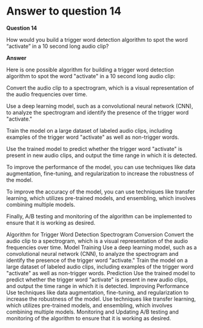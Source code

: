 # Answer to question 14

**Question 14**

How would you build a trigger word detection algorithm to spot the word “activate” in a 10 second long audio clip?

**Answer**

Here is one possible algorithm for building a trigger word detection algorithm to spot the word "activate" in a 10 second long audio clip:

Convert the audio clip to a spectrogram, which is a visual representation of the audio frequencies over time.

Use a deep learning model, such as a convolutional neural network (CNN), to analyze the spectrogram and identify the presence of the trigger word "activate."

Train the model on a large dataset of labeled audio clips, including examples of the trigger word "activate" as well as non-trigger words.

Use the trained model to predict whether the trigger word "activate" is present in new audio clips, and output the time range in which it is detected.

To improve the performance of the model, you can use techniques like data augmentation, fine-tuning, and regularization to increase the robustness of the model.

To improve the accuracy of the model, you can use techniques like transfer learning, which utilizes pre-trained models, and ensembling, which involves combining multiple models.

Finally, A/B testing and monitoring of the algorithm can be implemented to ensure that it is working as desired.

Algorithm for Trigger Word Detection
Spectrogram Conversion
Convert the audio clip to a spectrogram, which is a visual representation of the audio frequencies over time.
Model Training
Use a deep learning model, such as a convolutional neural network (CNN), to analyze the spectrogram and identify the presence of the trigger word "activate."
Train the model on a large dataset of labeled audio clips, including examples of the trigger word "activate" as well as non-trigger words.
Prediction
Use the trained model to predict whether the trigger word "activate" is present in new audio clips, and output the time range in which it is detected.
Improving Performance
Use techniques like data augmentation, fine-tuning, and regularization to increase the robustness of the model.
Use techniques like transfer learning, which utilizes pre-trained models, and ensembling, which involves combining multiple models.
Monitoring and Updating
A/B testing and monitoring of the algorithm to ensure that it is working as desired.
